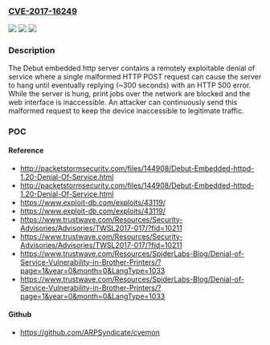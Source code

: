 ### [CVE-2017-16249](https://cve.mitre.org/cgi-bin/cvename.cgi?name=CVE-2017-16249)
![](https://img.shields.io/static/v1?label=Product&message=n%2Fa&color=blue)
![](https://img.shields.io/static/v1?label=Version&message=n%2Fa&color=blue)
![](https://img.shields.io/static/v1?label=Vulnerability&message=n%2Fa&color=brighgreen)

### Description

The Debut embedded http server contains a remotely exploitable denial of service where a single malformed HTTP POST request can cause the server to hang until eventually replying (~300 seconds) with an HTTP 500 error. While the server is hung, print jobs over the network are blocked and the web interface is inaccessible. An attacker can continuously send this malformed request to keep the device inaccessible to legitimate traffic.

### POC

#### Reference
- http://packetstormsecurity.com/files/144908/Debut-Embedded-httpd-1.20-Denial-Of-Service.html
- http://packetstormsecurity.com/files/144908/Debut-Embedded-httpd-1.20-Denial-Of-Service.html
- https://www.exploit-db.com/exploits/43119/
- https://www.exploit-db.com/exploits/43119/
- https://www.trustwave.com/Resources/Security-Advisories/Advisories/TWSL2017-017/?fid=10211
- https://www.trustwave.com/Resources/Security-Advisories/Advisories/TWSL2017-017/?fid=10211
- https://www.trustwave.com/Resources/SpiderLabs-Blog/Denial-of-Service-Vulnerability-in-Brother-Printers/?page=1&year=0&month=0&LangType=1033
- https://www.trustwave.com/Resources/SpiderLabs-Blog/Denial-of-Service-Vulnerability-in-Brother-Printers/?page=1&year=0&month=0&LangType=1033

#### Github
- https://github.com/ARPSyndicate/cvemon

